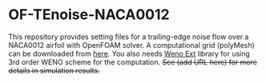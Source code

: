 # OF-TEnoise-NACA0012
This repository provides setting files for a trailing-edge noise flow over a NACA0012 airfoil with OpenFOAM solver. A computational grid (polyMesh) can be downloaded from [here](https://www.dropbox.com/sh/i74g60zzw5152hg/AABXbZ7LphDKAKEzaV1Ug11ra?dl=0). You also needs [Weno Ext](https://github.com/WENO-OF/WENOEXT) library for using 3rd order WENO scheme for the computation. ~~See (add URL here) for more details in simulation results.~~
